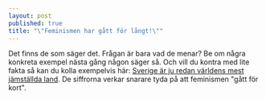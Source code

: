 ```yaml
---
layout: post
published: true
title: "\"Feminismen har gått för långt!\""
---
```




Det finns de som säger det. Frågan är bara vad de menar? Be om några konkreta exempel nästa gång någon säger så. Och vill du kontra med lite fakta så kan du kolla exempelvis här: [Sverige är ju redan världens mest jämställda land](/jamstalldhet/sverige-r-ju-redan-v-rldens-mest-j-mst-llda-land/). De siffrorna verkar snarare tyda på att feminismen "gått för kort".
